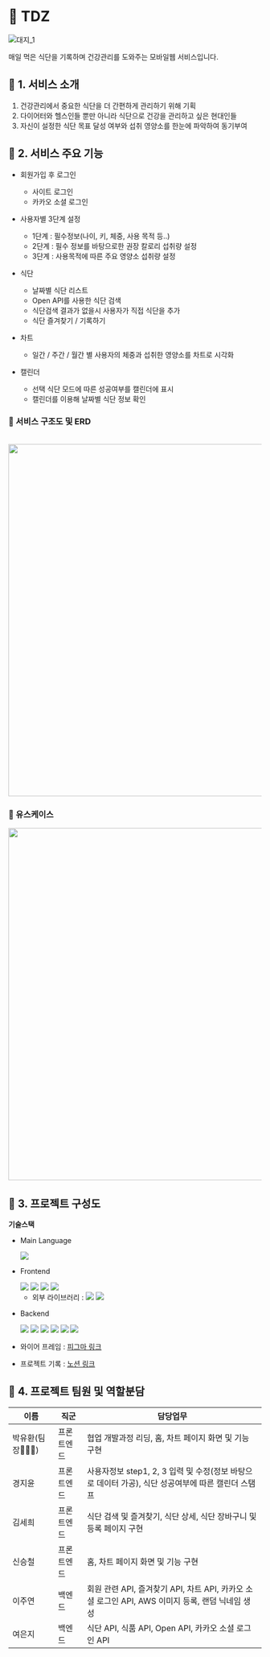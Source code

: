 # 🥑 TDZ
![대지_1](https://user-images.githubusercontent.com/81758576/220225702-dcde8cb0-5f2b-44ef-8201-019419379687.png)


매일 먹은 식단을 기록하며 건강관리를 도와주는 모바일웹 서비스입니다.

## 🔗 1. 서비스 소개

1. 건강관리에서 중요한 식단을 더 간편하게 관리하기 위해 기획
2. 다이어터와 헬스인들 뿐만 아니라 식단으로 건강을 관리하고 싶은 현대인들
3. 자신이 설정한 식단 목표 달성 여부와 섭취 영양소를 한눈에 파악하여 동기부여

## 🔗 2. 서비스 주요 기능

- 회원가입 후 로그인
  - 사이트 로그인
  - 카카오 소셜 로그인
- 사용자별 3단계 설정
  - 1단계 : 필수정보(나이, 키, 체중, 사용 목적 등..)
  - 2단계 : 필수 정보를 바탕으로한 권장 칼로리 섭취량 설정
  - 3단계 : 사용목적에 따른 주요 영양소 섭취량 설정
- 식단
  - 날짜별 식단 리스트
  - Open API를 사용한 식단 검색
  - 식단검색 결과가 없을시 사용자가 직접 식단을 추가
  - 식단 즐겨찾기 / 기록하기
- 차트
  - 일간 / 주간 / 월간 별 사용자의 체중과 섭취한 영양소를 차트로 시각화
- 캘린더

  - 선택 식단 모드에 따른 성공여부를 캘린더에 표시
  - 캘린더를 이용해 날짜별 식단 정보 확인

### 📂 서비스 구조도 및 ERD

<br>
<img src="https://ifh.cc/g/Dxt2Rz.png" width="700">

### 👥 유스케이스

<img src="https://ifh.cc/g/0JFZqm.png" width="700">

## 🔗 3. 프로젝트 구성도

**기술스택**

- Main Language

  <img src ="https://img.shields.io/badge/TypeScript-3178C6?style=for-the-badge&logo=TypeScript&logoColor=white">

- Frontend

  <img src ="https://img.shields.io/badge/React-61DAFB?style=for-the-badge&logo=React&logoColor=white">
  <img src ="https://img.shields.io/badge/Redux-764ABC?style=for-the-badge&logo=Redux&logoColor=white">
  <img src ="https://img.shields.io/badge/Redux ToolKit-764ABC?style=for-the-badge&logo=Redux&logoColor=white">
  <img src ="https://img.shields.io/badge/styled components-DB7093?style=for-the-badge&logo=styled-components&logoColor=white"><br>

  - 외부 라이브러리 :
    <img src ="https://img.shields.io/badge/react--hook--form-yellow">
    <img src ="https://img.shields.io/badge/dayjs-orange">

- Backend

  <img src="https://img.shields.io/badge/mongoDB-47A248?style=for-the-badge&logo=MongoDB&logoColor=white">
  <img src="https://img.shields.io/badge/mongoose-47A248?style=for-the-badge&logo=MongoDB&logoColor=white">
  <img src="https://img.shields.io/badge/node.js-339933?style=for-the-badge&logo=Node.js&logoColor=white">
  <img src="https://img.shields.io/badge/express-000000?style=for-the-badge&logo=express&logoColor=white">
  <img src="https://img.shields.io/badge/amazonaws-232F3E?style=for-the-badge&logo=amazonaws&logoColor=white">
  <img src="https://img.shields.io/badge/Multer-000000?&style=for-the-badge&logoColor=white">

- 와이어 프레임 : [피그마 링크](https://www.figma.com/file/v8i3yts5YeGuZ5XDqUA3cb/9%ED%8C%80-%EC%8B%9D%EB%8B%A8%EA%B4%80%EB%A6%AC%EC%96%B4%ED%94%8C%EB%A6%AC%EC%BC%80%EC%9D%B4%EC%85%98?node-id=0%3A1)
- 프로젝트 기록 : [노션 링크](https://www.notion.so/tdz-team/TDZ-c9aeac84ecff45688047f6608644f178)

## 🔗 4. 프로젝트 팀원 및 역할분담

| 이름           | 직군       | 담당업무                                                                                         |
| -------------- | ---------- | ------------------------------------------------------------------------------------------------ |
| 박유환(팀장🙋🏻‍♂️) | 프론트엔드 | 협업 개발과정 리딩, 홈, 차트 페이지 화면 및 기능 구현                                            |
| 경지윤         | 프론트엔드 | 사용자정보 step1, 2, 3 입력 및 수정(정보 바탕으로 데이터 가공), 식단 성공여부에 따른 캘린더 스탬프                          |
| 김세희         | 프론트엔드 | 식단 검색 및 즐겨찾기, 식단 상세, 식단 장바구니 및 등록 페이지 구현                              |
| 신승철         | 프론트엔드 | 홈, 차트 페이지 화면 및 기능 구현                                                                |
| 이주연         | 백엔드     | 회원 관련 API, 즐겨찾기 API, 차트 API, 카카오 소셜 로그인 API, AWS 이미지 등록, 랜덤 닉네임 생성 |
| 여은지         | 백엔드     | 식단 API, 식품 API, Open API, 카카오 소셜 로그인 API                                             |
